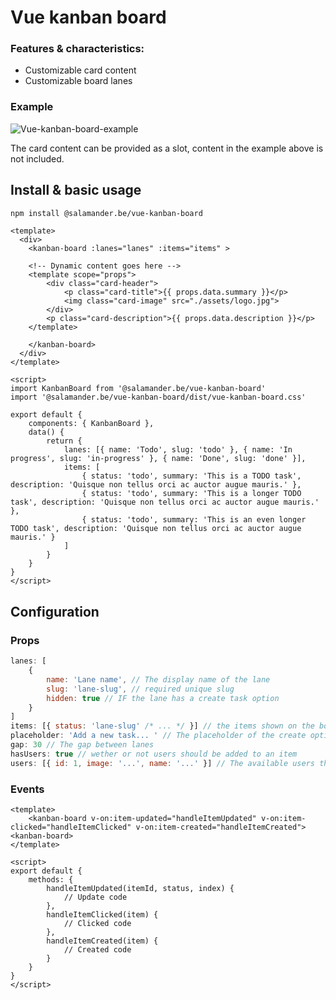 # Vue kanban board

### Features & characteristics:

-   Customizable card content
-   Customizable board lanes

### Example

![Vue-kanban-board-example](https://github.com/fvanhove/vue-kanban-board/blob/master/public/Kanban-example.gif)

The card content can be provided as a slot, content in the example above is not included.

## Install & basic usage

```bash
npm install @salamander.be/vue-kanban-board
```

```vue
<template>
  <div>
    <kanban-board :lanes="lanes" :items="items" >
    
    <!-- Dynamic content goes here -->
    <template scope="props">
        <div class="card-header">
            <p class="card-title">{{ props.data.summary }}</p>
            <img class="card-image" src="./assets/logo.jpg">
        </div>
        <p class="card-description">{{ props.data.description }}</p>
    </template>

    </kanban-board>
  </div>
</template>

<script>
import KanbanBoard from '@salamander.be/vue-kanban-board'
import '@salamander.be/vue-kanban-board/dist/vue-kanban-board.css'

export default {
	components: { KanbanBoard },
	data() {
		return {
			lanes: [{ name: 'Todo', slug: 'todo' }, { name: 'In progress', slug: 'in-progress' }, { name: 'Done', slug: 'done' }],
			items: [
				{ status: 'todo', summary: 'This is a TODO task', description: 'Quisque non tellus orci ac auctor augue mauris.' },
				{ status: 'todo', summary: 'This is a longer TODO task', description: 'Quisque non tellus orci ac auctor augue mauris.' },
				{ status: 'todo', summary: 'This is an even longer TODO task', description: 'Quisque non tellus orci ac auctor augue mauris.' }
			]
		}
	}
}
</script>
```

## Configuration

### Props

```js
lanes: [
	{
		name: 'Lane name', // The display name of the lane
		slug: 'lane-slug', // required unique slug
		hidden: true // IF the lane has a create task option
	}
]
items: [{ status: 'lane-slug' /* ... */ }] // the items shown on the board
placeholder: 'Add a new task... ' // The placeholder of the create option
gap: 30 // The gap between lanes
hasUsers: true // wether or not users should be added to an item
users: [{ id: 1, image: '...', name: '...' }] // The available users that can be added to a item
```

### Events

```vue
<template>
    <kanban-board v-on:item-updated="handleItemUpdated" v-on:item-clicked="handleItemClicked" v-on:item-created="handleItemCreated"><kanban-board>
</template>

<script>
export default {
	methods: {
		handleItemUpdated(itemId, status, index) {
			// Update code
		},
		handleItemClicked(item) {
			// Clicked code
		},
		handleItemCreated(item) {
			// Created code
		}
	}
}
</script>
```
